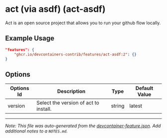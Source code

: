 
# act (via asdf) (act-asdf)

Act is an open source project that allows you to run your github flow locally.

## Example Usage

```json
"features": {
    "ghcr.io/devcontainers-contrib/features/act-asdf:2": {}
}
```

## Options

| Options Id | Description | Type | Default Value |
|-----|-----|-----|-----|
| version | Select the version of act to install. | string | latest |



---

_Note: This file was auto-generated from the [devcontainer-feature.json](https://github.com/devcontainers-contrib/features/blob/main/src/act-asdf/devcontainer-feature.json).  Add additional notes to a `NOTES.md`._
